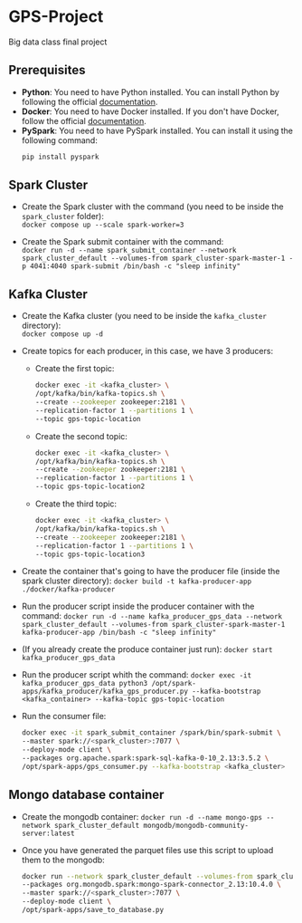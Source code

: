 # GPS-Project
Big data class final project

## Prerequisites
- **Python**: You need to have Python installed. You can install Python by following the official [documentation](https://www.python.org/downloads/).
- **Docker**: You need to have Docker installed. If you don't have Docker, follow the official [documentation](https://docs.docker.com/desktop/).
- **PySpark**: You need to have PySpark installed. You can install it using the following command:  
  ```bash
  pip install pyspark

## Spark Cluster
- Create the Spark cluster with the command (you need to be inside the `spark_cluster` folder):  
    `docker compose up --scale spark-worker=3`

- Create the Spark submit container with the command:  
    `docker run -d --name spark_submit_container --network spark_cluster_default --volumes-from spark_cluster-spark-master-1 -p 4041:4040 spark-submit /bin/bash -c "sleep infinity"`

## Kafka Cluster
- Create the Kafka cluster (you need to be inside the `kafka_cluster` directory):  
    `docker compose up -d`

- Create topics for each producer, in this case, we have 3 producers:  
  - Create the first topic:  
    ```bash
    docker exec -it <kafka_cluster> \
    /opt/kafka/bin/kafka-topics.sh \
    --create --zookeeper zookeeper:2181 \
    --replication-factor 1 --partitions 1 \
    --topic gps-topic-location
    ```

  - Create the second topic:  
    ```bash
    docker exec -it <kafka_cluster> \
    /opt/kafka/bin/kafka-topics.sh \
    --create --zookeeper zookeeper:2181 \
    --replication-factor 1 --partitions 1 \
    --topic gps-topic-location2
    ```

  - Create the third topic:  
    ```bash
    docker exec -it <kafka_cluster> \
    /opt/kafka/bin/kafka-topics.sh \
    --create --zookeeper zookeeper:2181 \
    --replication-factor 1 --partitions 1 \
    --topic gps-topic-location3
    ```

- Create the container that's going to have the producer file (inside the spark cluster directory):
    `docker build -t kafka-producer-app ./docker/kafka-producer`

- Run the producer script inside the producer container with the command:
    `docker run -d --name kafka_producer_gps_data --network spark_cluster_default --volumes-from spark_cluster-spark-master-1 kafka-producer-app /bin/bash -c "sleep infinity"`

- (If you already create the produce container just run):
    `docker start kafka_producer_gps_data`

- Run the producer script whith the command:
    `docker exec -it kafka_producer_gps_data python3 /opt/spark-apps/kafka_producer/kafka_gps_producer.py --kafka-bootstrap <kafka_container> --kafka-topic gps-topic-location`

- Run the consumer file:
    ```bash
    docker exec -it spark_submit_container /spark/bin/spark-submit \
    --master spark://<spark_cluster>:7077 \
    --deploy-mode client \
    --packages org.apache.spark:spark-sql-kafka-0-10_2.13:3.5.2 \
    /opt/spark-apps/gps_consumer.py --kafka-bootstrap <kafka_cluster>
    ``` 

## Mongo database container
- Create the mongodb container:
    `docker run -d --name mongo-gps --network spark_cluster_default mongodb/mongodb-community-server:latest`

- Once you have generated the parquet files use this script to upload them to the mongodb:
    ```bash
    docker run --network spark_cluster_default --volumes-from spark_cluster-spark-master-1 spark-submit /spark/bin/spark-submit \
    --packages org.mongodb.spark:mongo-spark-connector_2.13:10.4.0 \
    --master spark://<spark_cluster>:7077 \
    --deploy-mode client \
    /opt/spark-apps/save_to_database.py

    ```